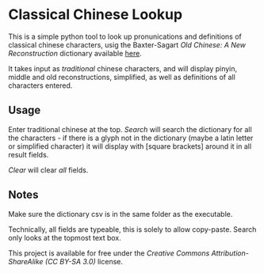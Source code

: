 # Classical Chinese Lookup

This is a simple python tool to look up pronunications and definitions of classical chinese characters, usig the Baxter-Sagart *Old Chinese: A New Reconstruction* dictionary available [here](https://ocbaxtersagart.lsait.lsa.umich.edu/).

It takes input as *traditional* chinese characters, and will display pinyin, middle and old reconstructions, simplified, as well as definitions of all characters entered.

## Usage

Enter traditional chinese at the top. *Search* will search the dictionary for all the characters - if there is a glyph not in the dictionary (maybe a latin letter or simplified character) it will display with [square brackets] around it in all result fields.

*Clear* will clear *all* fields. 

## Notes

Make sure the dictionary csv is in the same folder as the executable.

Technically, all fields are typeable, this is solely to allow copy-paste. Search only looks at the topmost text box.

This project is available for free under the *Creative Commons Attribution-ShareAlike (CC BY-SA 3.0)* license.
